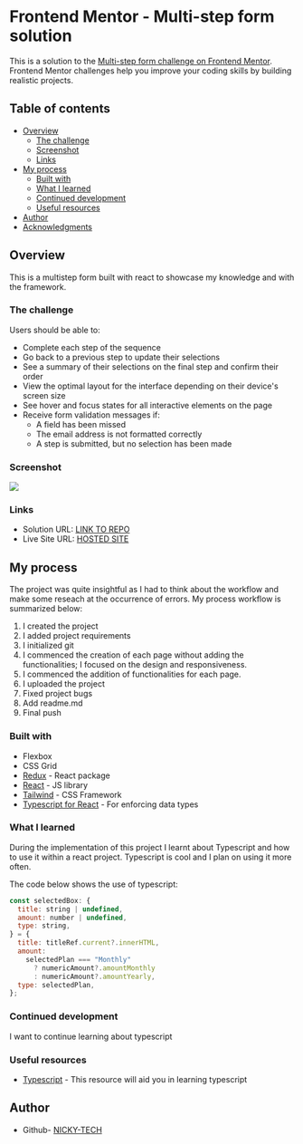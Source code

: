 # Frontend Mentor - Multi-step form solution

This is a solution to the [Multi-step form challenge on Frontend Mentor](https://www.frontendmentor.io/challenges/multistep-form-YVAnSdqQBJ). Frontend Mentor challenges help you improve your coding skills by building realistic projects.

## Table of contents

- [Overview](#overview)
  - [The challenge](#the-challenge)
  - [Screenshot](#screenshot)
  - [Links](#links)
- [My process](#my-process)
  - [Built with](#built-with)
  - [What I learned](#what-i-learned)
  - [Continued development](#continued-development)
  - [Useful resources](#useful-resources)
- [Author](#author)
- [Acknowledgments](#acknowledgments)

## Overview

This is a multistep form built with react to showcase my knowledge and   with the framework.

### The challenge

Users should be able to:

- Complete each step of the sequence
- Go back to a previous step to update their selections
- See a summary of their selections on the final step and confirm their order
- View the optimal layout for the interface depending on their device's screen size
- See hover and focus states for all interactive elements on the page
- Receive form validation messages if:
  - A field has been missed
  - The email address is not formatted correctly
  - A step is submitted, but no selection has been made

### Screenshot

![](./screenshot.jpg)

### Links

- Solution URL: [LINK TO REPO](https://github.com/NICKY-TECH/MULTI-FORM)
- Live Site URL: [HOSTED SITE](https://multi-form-orpin.vercel.app/)

## My process

The project was quite insightful as I had to think about the workflow and make some reseach at the occurrence of errors.
My process workflow is summarized below:

1. I created the project
2. I added project requirements
3. I initialized git
4. I commenced the creation of each page without adding the functionalities; I focused on the design and responsiveness.
5. I commenced the addition of functionalities for each page.
6. I uploaded the project
7. Fixed project bugs
8. Add readme.md
9. Final push

### Built with

- Flexbox
- CSS Grid
- [Redux](https://redux.js.org/) - React package
- [React](https://reactjs.org/) - JS library
- [Tailwind](https://tailwindcss.com/docs/installation) - CSS Framework
- [Typescript for React](https://react.dev/learn/typescript) - For enforcing data types

### What I learned

During the implementation of this project I learnt about Typescript and how to use it within a react project. Typescript is cool and I plan on using it more often.

The code below shows the use of typescript:

```js
const selectedBox: {
  title: string | undefined,
  amount: number | undefined,
  type: string,
} = {
  title: titleRef.current?.innerHTML,
  amount:
    selectedPlan === "Monthly"
      ? numericAmount?.amountMonthly
      : numericAmount?.amountYearly,
  type: selectedPlan,
};
```

### Continued development

I want to continue learning about typescript

### Useful resources

- [Typescript](https://www.w3schools.com/typescript/) - This resource will aid you in learning typescript

## Author

- Github- [NICKY-TECH](https://github.com/NICKY-TECH)

